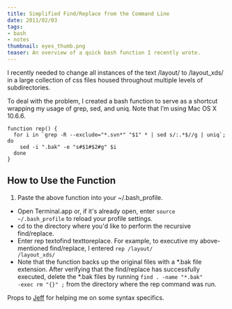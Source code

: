 ```yaml
---
title: Simplified Find/Replace from the Command Line
date: 2011/02/03
tags:
- bash
- notes
thumbnail: eyes_thumb.png
teaser: An overview of a quick bash function I recently wrote.
---
```


I recently needed to change all instances of the text /layout/ to /layout_xds/ in a large collection of css files housed throughout multiple levels of subdirectories.

To deal with the problem, I created a bash function to serve as a shortcut wrapping my usage of grep, sed, and uniq. Note that I’m using Mac OS X 10.6.6.

```
function rep() {
  for i in `grep -R --exclude="*.svn*" "$1" * | sed s/:.*$//g | uniq`; do
    sed -i ".bak" -e "s#$1#$2#g" $i
  done
}
```

## How to Use the Function

1. Paste the above function into your ~/.bash_profile.
+ Open Terminal.app or, if it's already open, enter <code>source ~/.bash_profile</code> to reload your profile settings.
+ cd to the directory where you'd like to perform the recursive find/replace.
+ Enter rep textofind texttoreplace. For example, to executive my above-mentioned find/replace, I entered <code>rep /layout/ /layout_xds/</code>
+ Note that the function backs up the original files with a \*.bak file extension. After verifying that the find/replace has successfully executed, delete the \*.bak files by running <code>find . -name "*.bak" -exec rm "{}" \;</code> from the directory where the rep command was run.

Props to [Jeff](https://twitter.com/javallone) for helping me on some syntax specifics.
